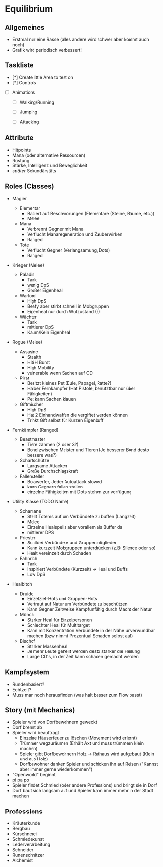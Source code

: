 # Equilibrium

## Allgemeines
- Erstmal nur eine Rasse (alles andere wird schwer aber kommt auch noch)
- Grafik wird periodisch verbessert!


## Taskliste
* [*] Create little Area to test on
* [*] Controls
* [ ] Animations
    * [ ] Walking/Running
    * [ ] Jumping 
    * [ ] Attacking


## Attribute
- Hitpoints
- Mana (oder alternative Ressourcen)
- Rüstung
- Stärke, Intelligenz und Beweglichkeit
- *später* Sekundärstäts

## Roles (Classes)
- Magier
    - Elementar 
        - Basiert auf Beschwörungen (Elementare (Steine, Bäume, etc.))
        - Melee
    - Mana
        - Verbrennt Gegner mit Mana
        - Verflucht Manaregeneration und Zauberwirken
        - Ranged
    - Tote
        - Verflucht Gegner (Verlangsamung, Dots)
        - Ranged

  
- Krieger (Melee)
    - Paladin 
        - Tank
        - wenig DpS
        - Großer Eigenheal
    - Warlord 
        - High DpS
        - Beafy aber stirbt schnell in Mobgruppen
        - Eigenheal nur durch Wutzustand (?)
    - Wächter 
        - Tank
        - mittlerer DpS
        - Kaum/Kein Eigenheal


- Rogue (Melee)
    - Assasine
        - Stealth
        - HIGH Burst 
        - High Mobility
        - vulnerable wenn Sachen auf CD
    - Pirat
        - Besitzt kleines Pet (Eule, Papagei, Ratte?)
        - Halber Fernkämpfer (Hat Pistole, benutztbar nur über Fähigkeiten)
        - Pet kann Sachen klauen
    - Giftmischer
        - High DpS
        - Hat 2 Einhandwaffen die vergiftet werden können
        - Trinkt Gift selbst für Kurzen Eigenbuff


- Fernkämpfer (Ranged)
    - Beastmaster 
        - Tiere zähmen (2 oder 3?)
        - Bond zwischen Meister und Tieren (Je besserer Bond desto bessere was?)
    - Scharfschütze
        - Langsame Attacken
        - Große Durchschlagskraft
    - Fallensteller
        - Bolawerfer, Jeder Autoattack slowed
        - kann Gegnern fallen stellen
        - einzelne Fähigkeiten mit Dots stehen zur verfügung


- Utility Klasse (TODO Name)
    - Schamane 
        - Stellt Totems auf um Verbündete zu buffen (Langzeit)
        - Melee
        - Einzelne Healspells aber vorallem als Buffer da
        - mittlerer DPS
    - Priester
        - Schildet Verbündete und Gruppenmitglieder
        - Kann kurzzeit Mobgruppen unterdrücken (z.B: Silence oder so)
        - Healt vereinzelt durch Schaden
    - Fähnrich 
        - Tank
        - Inspiriert Verbündete (Kurzzeit) -> Heal und Buffs
        - Low DpS


- Healbitch 
    - Druide
        - Einzelziel-Hots und Gruppen-Hots
        - Vertraut auf Natur um Verbündete zu beschützen
        - Kann Gegner Zeitweise Kampfunfähig durch Macht der Natur
    - Mönch
        - Starker Heal für Einzelpersonen
        - Schlechter Heal für Multitarget
        - Kann mit Konzentration Verbündete in der Nähe unverwundbar machen (bzw nimmt Prozentual Schaden selbst auf)
    - Bischof
        - Starker Massenheal
        - Je mehr Leute geheilt werden desto stärker die Heilung 
        - Lange CD's, in der Zeit kann schaden gemacht werden


## Kampfsystem

- Rundenbasiert?
- Echtzeit?
- Muss man noch herausfinden (was halt besser zum Flow passt)
  

## Story (mit Mechanics) 
- Spieler wird von Dorfbewohnern geweckt 
- Dorf brennt ab
- Spieler wird beauftragt
    - Einzelne Häuserfeuer zu löschen (Movement wird erlernt)
    - Trümmer wegzuräumen (Erhält Axt und muss trümmern klein machen)
    - Spieler gibt Dorfbewohnern Holz -> Rathaus wird aufgebaut (Klein und aus Holz)
    - Dorfbewohner danken Spieler und schicken ihn auf Reisen ("Kannst aber immer gerne wiederkommen")
- "Openworld" beginnt
- pi pa po 
- Spieler findet Schmied (oder andere Professions) und bringt sie in Dorf
- Dorf baut sich langsam auf und Spieler kann immer mehr in der Stadt machen


## Professions
- Kräuterkunde
- Bergbau
- Kürschnerei
- Schmiedekunst
- Lederverarbeitung
- Schneider
- Runenschnitzer 
- Alchemist
